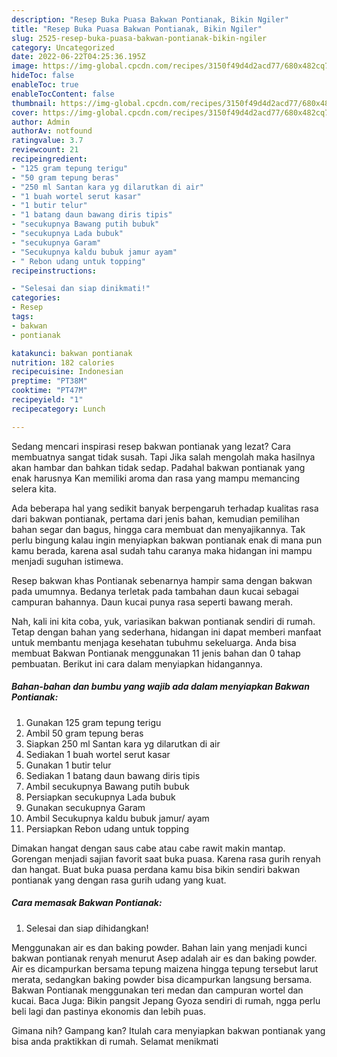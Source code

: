 ```yaml
---
description: "Resep Buka Puasa Bakwan Pontianak, Bikin Ngiler"
title: "Resep Buka Puasa Bakwan Pontianak, Bikin Ngiler"
slug: 2525-resep-buka-puasa-bakwan-pontianak-bikin-ngiler
category: Uncategorized
date: 2022-06-22T04:25:36.195Z
image: https://img-global.cpcdn.com/recipes/3150f49d4d2acd77/680x482cq70/bakwan-pontianak-foto-resep-utama.jpg
hideToc: false
enableToc: true
enableTocContent: false
thumbnail: https://img-global.cpcdn.com/recipes/3150f49d4d2acd77/680x482cq70/bakwan-pontianak-foto-resep-utama.jpg
cover: https://img-global.cpcdn.com/recipes/3150f49d4d2acd77/680x482cq70/bakwan-pontianak-foto-resep-utama.jpg
author: Admin
authorAv: notfound
ratingvalue: 3.7
reviewcount: 21
recipeingredient:
- "125 gram tepung terigu"
- "50 gram tepung beras"
- "250 ml Santan kara yg dilarutkan di air"
- "1 buah wortel serut kasar"
- "1 butir telur"
- "1 batang daun bawang diris tipis"
- "secukupnya Bawang putih bubuk"
- "secukupnya Lada bubuk"
- "secukupnya Garam"
- "Secukupnya kaldu bubuk jamur ayam"
- " Rebon udang untuk topping"
recipeinstructions:

- "Selesai dan siap dinikmati!"
categories:
- Resep
tags:
- bakwan
- pontianak

katakunci: bakwan pontianak 
nutrition: 182 calories
recipecuisine: Indonesian
preptime: "PT38M"
cooktime: "PT47M"
recipeyield: "1"
recipecategory: Lunch

---
```



Sedang mencari inspirasi resep bakwan pontianak yang lezat? Cara membuatnya sangat tidak susah. Tapi Jika salah mengolah maka hasilnya akan hambar dan bahkan tidak sedap. Padahal bakwan pontianak yang enak harusnya Kan memiliki aroma dan rasa yang mampu memancing selera kita.


Ada beberapa hal yang sedikit banyak berpengaruh terhadap kualitas rasa dari bakwan pontianak, pertama dari jenis bahan, kemudian pemilihan bahan segar dan bagus, hingga cara membuat dan menyajikannya. Tak perlu bingung kalau ingin menyiapkan bakwan pontianak enak di mana pun kamu berada, karena asal sudah tahu caranya maka hidangan ini mampu menjadi suguhan istimewa.

Resep bakwan khas Pontianak sebenarnya hampir sama dengan bakwan pada umumnya. Bedanya terletak pada tambahan daun kucai sebagai campuran bahannya. Daun kucai punya rasa seperti bawang merah.


Nah, kali ini kita coba, yuk, variasikan bakwan pontianak sendiri di rumah. Tetap dengan bahan yang sederhana, hidangan ini dapat memberi manfaat untuk membantu menjaga kesehatan tubuhmu sekeluarga. Anda bisa membuat Bakwan Pontianak menggunakan 11 jenis bahan dan 0 tahap pembuatan. Berikut ini cara dalam menyiapkan hidangannya.

<!--inarticleads1-->

##### Bahan-bahan dan bumbu yang wajib ada dalam menyiapkan Bakwan Pontianak:

1. Gunakan 125 gram tepung terigu
1. Ambil 50 gram tepung beras
1. Siapkan 250 ml Santan kara yg dilarutkan di air
1. Sediakan 1 buah wortel serut kasar
1. Gunakan 1 butir telur
1. Sediakan 1 batang daun bawang diris tipis
1. Ambil secukupnya Bawang putih bubuk
1. Persiapkan secukupnya Lada bubuk
1. Gunakan secukupnya Garam
1. Ambil Secukupnya kaldu bubuk jamur/ ayam
1. Persiapkan  Rebon udang untuk topping


Dimakan hangat dengan saus cabe atau cabe rawit makin mantap. Gorengan menjadi sajian favorit saat buka puasa. Karena rasa gurih renyah dan hangat. Buat buka puasa perdana kamu bisa bikin sendiri bakwan pontianak yang dengan rasa gurih udang yang kuat. 

<!--inarticleads2-->

##### Cara memasak Bakwan Pontianak:


1. Selesai dan siap dihidangkan!

Menggunakan air es dan baking powder. Bahan lain yang menjadi kunci bakwan pontianak renyah menurut Asep adalah air es dan baking powder. Air es dicampurkan bersama tepung maizena hingga tepung tersebut larut merata, sedangkan baking powder bisa dicampurkan langsung bersama. Bakwan Pontianak menggunakan teri medan dan campuran wortel dan kucai. Baca Juga: Bikin pangsit Jepang Gyoza sendiri di rumah, ngga perlu beli lagi dan pastinya ekonomis dan lebih puas. 

Gimana nih? Gampang kan? Itulah cara menyiapkan bakwan pontianak yang bisa anda praktikkan di rumah. Selamat menikmati
